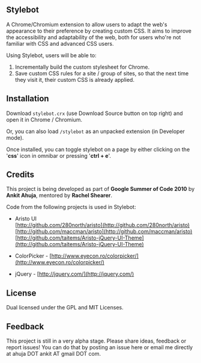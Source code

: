 Stylebot
-----------

A Chrome/Chromium extension to allow users to adapt the web's appearance to their preference by creating custom CSS. It aims to improve the accessibility and adaptability of the web, both for users who're not familiar with CSS and advanced CSS users.

Using Stylebot, users will be able to:

1. Incrementally build the custom stylesheet for Chrome.
2. Save custom CSS rules for a site / group of sites, so that the next time they visit it, their custom CSS is already applied.

Installation
--------------

Download `stylebot.crx` (use Download Source button on top right) and open it in Chrome / Chromium.

Or, you can also load `/stylebot` as an unpacked extension (in Developer mode).

Once installed, you can toggle stylebot on a page by either clicking on the '**css**' icon in omnibar or pressing '**ctrl + e**'.

Credits
---------

This project is being developed as part of **Google Summer of Code 2010** by **Ankit Ahuja**, mentored by **Rachel Shearer**.

Code from the following projects is used in Stylebot:

* Aristo UI  
  [http://github.com/280north/aristo](http://github.com/280north/aristo)  
  [http://github.com/maccman/aristo](http://github.com/maccman/aristo)  
  [http://github.com/taitems/Aristo-jQuery-UI-Theme](http://github.com/taitems/Aristo-jQuery-UI-Theme)
  
* ColorPicker - [http://www.eyecon.ro/colorpicker/](http://www.eyecon.ro/colorpicker/)

* jQuery - [http://jquery.com/](http://jquery.com/)
  

License
-------

Dual licensed under the GPL and MIT Licenses.

Feedback
----------

This project is still in a very alpha stage. Please share ideas, feedback or report issues! You can do that by posting an issue here or email me directly at ahuja DOT ankit AT gmail DOT com.